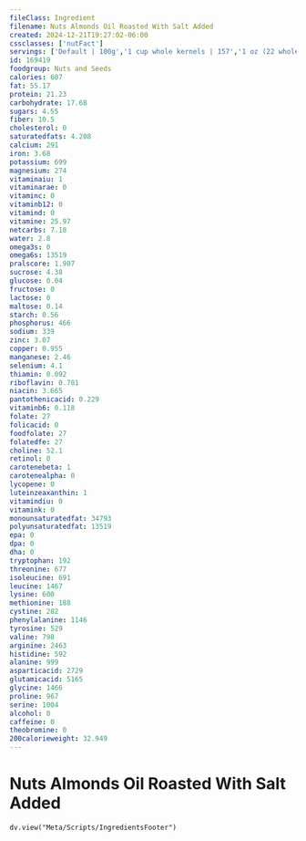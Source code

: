 ```yaml
---
fileClass: Ingredient
filename: Nuts Almonds Oil Roasted With Salt Added
created: 2024-12-21T19:27:02-06:00
cssclasses: ['nutFact']
servings: ['Default | 100g','1 cup whole kernels | 157','1 oz (22 whole kernels) | 28.4']
id: 169419
foodgroup: Nuts and Seeds
calories: 607
fat: 55.17
protein: 21.23
carbohydrate: 17.68
sugars: 4.55
fiber: 10.5
cholesterol: 0
saturatedfats: 4.208
calcium: 291
iron: 3.68
potassium: 699
magnesium: 274
vitaminaiu: 1
vitaminarae: 0
vitaminc: 0
vitaminb12: 0
vitamind: 0
vitamine: 25.97
netcarbs: 7.18
water: 2.8
omega3s: 0
omega6s: 13519
pralscore: 1.907
sucrose: 4.38
glucose: 0.04
fructose: 0
lactose: 0
maltose: 0.14
starch: 0.56
phosphorus: 466
sodium: 339
zinc: 3.07
copper: 0.955
manganese: 2.46
selenium: 4.1
thiamin: 0.092
riboflavin: 0.781
niacin: 3.665
pantothenicacid: 0.229
vitaminb6: 0.118
folate: 27
folicacid: 0
foodfolate: 27
folatedfe: 27
choline: 52.1
retinol: 0
carotenebeta: 1
carotenealpha: 0
lycopene: 0
luteinzeaxanthin: 1
vitamindiu: 0
vitamink: 0
monounsaturatedfat: 34793
polyunsaturatedfat: 13519
epa: 0
dpa: 0
dha: 0
tryptophan: 192
threonine: 677
isoleucine: 691
leucine: 1467
lysine: 600
methionine: 188
cystine: 282
phenylalanine: 1146
tyrosine: 529
valine: 798
arginine: 2463
histidine: 592
alanine: 999
asparticacid: 2729
glutamicacid: 5165
glycine: 1466
proline: 967
serine: 1004
alcohol: 0
caffeine: 0
theobromine: 0
200calorieweight: 32.949
---
```


# Nuts Almonds Oil Roasted With Salt Added

```dataviewjs
dv.view("Meta/Scripts/IngredientsFooter")
```